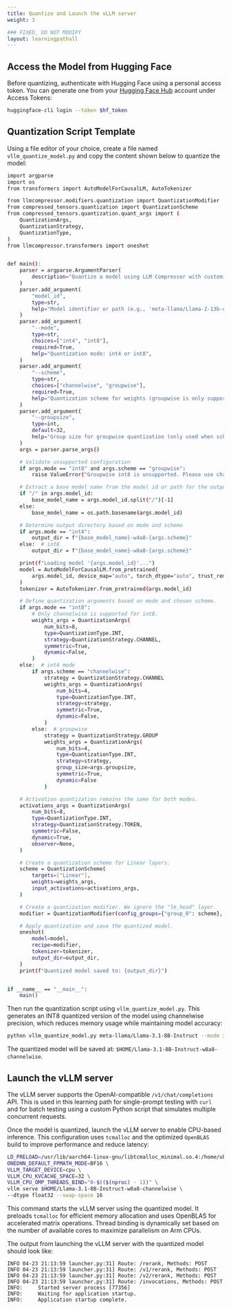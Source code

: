 ```yaml
---
title: Quantize and Launch the vLLM server
weight: 3

### FIXED, DO NOT MODIFY
layout: learningpathall
---
```


## Access the Model from Hugging Face

Before quantizing, authenticate with Hugging Face using a personal access token. You can generate one from your [Hugging Face Hub](https://huggingface.co/) account under Access Tokens:

```bash
huggingface-cli login --token $hf_token
```
## Quantization Script Template

Using a file editor of your choice, create a file named `vllm_quantize_model.py` and copy the content shown below to quantize the model:
```bash
import argparse
import os
from transformers import AutoModelForCausalLM, AutoTokenizer

from llmcompressor.modifiers.quantization import QuantizationModifier
from compressed_tensors.quantization import QuantizationScheme
from compressed_tensors.quantization.quant_args import (
    QuantizationArgs,
    QuantizationStrategy,
    QuantizationType,
)
from llmcompressor.transformers import oneshot


def main():
    parser = argparse.ArgumentParser(
        description="Quantize a model using LLM Compressor with customizable mode, scheme, and group size."
    )
    parser.add_argument(
        "model_id",
        type=str,
        help="Model identifier or path (e.g., 'meta-llama/Llama-2-13b-chat-hf' or '/path/to/model')",
    )
    parser.add_argument(
        "--mode",
        type=str,
        choices=["int4", "int8"],
        required=True,
        help="Quantization mode: int4 or int8",
    )
    parser.add_argument(
        "--scheme",
        type=str,
        choices=["channelwise", "groupwise"],
        required=True,
        help="Quantization scheme for weights (groupwise is only supported for int4)",
    )
    parser.add_argument(
        "--groupsize",
        type=int,
        default=32,
        help="Group size for groupwise quantization (only used when scheme is groupwise). Defaults to 32."
    )
    args = parser.parse_args()

    # Validate unsupported configuration
    if args.mode == "int8" and args.scheme == "groupwise":
        raise ValueError("Groupwise int8 is unsupported. Please use channelwise for int8.")

    # Extract a base model name from the model id or path for the output directory
    if "/" in args.model_id:
        base_model_name = args.model_id.split("/")[-1]
    else:
        base_model_name = os.path.basename(args.model_id)

    # Determine output directory based on mode and scheme
    if args.mode == "int4":
        output_dir = f"{base_model_name}-w4a8-{args.scheme}"
    else:  # int8
        output_dir = f"{base_model_name}-w8a8-{args.scheme}"

    print(f"Loading model '{args.model_id}'...")
    model = AutoModelForCausalLM.from_pretrained(
        args.model_id, device_map="auto", torch_dtype="auto", trust_remote_code=True
    )
    tokenizer = AutoTokenizer.from_pretrained(args.model_id)

    # Define quantization arguments based on mode and chosen scheme.
    if args.mode == "int8":
        # Only channelwise is supported for int8.
        weights_args = QuantizationArgs(
            num_bits=8,
            type=QuantizationType.INT,
            strategy=QuantizationStrategy.CHANNEL,
            symmetric=True,
            dynamic=False,
        )
    else:  # int4 mode
        if args.scheme == "channelwise":
            strategy = QuantizationStrategy.CHANNEL
            weights_args = QuantizationArgs(
                num_bits=4,
                type=QuantizationType.INT,
                strategy=strategy,
                symmetric=True,
                dynamic=False,
            )
        else:  # groupwise
            strategy = QuantizationStrategy.GROUP
            weights_args = QuantizationArgs(
                num_bits=4,
                type=QuantizationType.INT,
                strategy=strategy,
                group_size=args.groupsize,
                symmetric=True,
                dynamic=False
            )

    # Activation quantization remains the same for both modes.
    activations_args = QuantizationArgs(
        num_bits=8,
        type=QuantizationType.INT,
        strategy=QuantizationStrategy.TOKEN,
        symmetric=False,
        dynamic=True,
        observer=None,
    )

    # Create a quantization scheme for Linear layers.
    scheme = QuantizationScheme(
        targets=["Linear"],
        weights=weights_args,
        input_activations=activations_args,
    )

    # Create a quantization modifier. We ignore the "lm_head" layer.
    modifier = QuantizationModifier(config_groups={"group_0": scheme}, ignore=["lm_head"])

    # Apply quantization and save the quantized model.
    oneshot(
        model=model,
        recipe=modifier,
        tokenizer=tokenizer,
        output_dir=output_dir,
    )
    print(f"Quantized model saved to: {output_dir}")


if __name__ == "__main__":
    main()


```
Then run the quantization script using `vllm_quantize_model.py`. This generates an INT8 quantized version of the model using channelwise precision, which reduces memory usage while maintaining model accuracy:

```bash 
python vllm_quantize_model.py meta-llama/Llama-3.1-8B-Instruct --mode int8 --scheme channelwise
```
The quantized model will be saved at:
`$HOME/Llama-3.1-8B-Instruct-w8a8-channelwise`.

## Launch the vLLM server

The vLLM server supports the OpenAI-compatible `/v1/chat/completions` API. This is used in this learning path for single-prompt testing with `curl` and for batch testing using a custom Python script that simulates multiple concurrent requests.

Once the model is quantized, launch the vLLM server to enable CPU-based inference. This configuration uses `tcmalloc` and the optimized `OpenBLAS` build to improve performance and reduce latency:

```bash
LD_PRELOAD=/usr/lib/aarch64-linux-gnu/libtcmalloc_minimal.so.4:/home/ubuntu/OpenBLAS/libopenblas.so \
ONEDNN_DEFAULT_FPMATH_MODE=BF16 \
VLLM_TARGET_DEVICE=cpu \
VLLM_CPU_KVCACHE_SPACE=32 \
VLLM_CPU_OMP_THREADS_BIND="0-$(($(nproc) - 1))" \
vllm serve $HOME/Llama-3.1-8B-Instruct-w8a8-channelwise \
--dtype float32 --swap-space 16
```
This command starts the vLLM server using the quantized model. It preloads `tcmalloc` for efficient memory allocation and uses OpenBLAS for accelerated matrix operations. Thread binding is dynamically set based on the number of available cores to maximize parallelism on Arm CPUs.

The output from launching the vLLM server with the quantized model should look like:

```output
INFO 04-23 21:13:59 launcher.py:31] Route: /rerank, Methods: POST
INFO 04-23 21:13:59 launcher.py:31] Route: /v1/rerank, Methods: POST
INFO 04-23 21:13:59 launcher.py:31] Route: /v2/rerank, Methods: POST
INFO 04-23 21:13:59 launcher.py:31] Route: /invocations, Methods: POST
INFO:     Started server process [77356]
INFO:     Waiting for application startup.
INFO:     Application startup complete.
```


